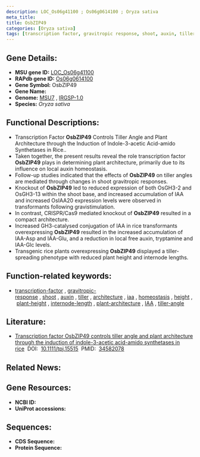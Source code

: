 ```yaml
---
description: LOC_Os06g41100 ; Os06g0614100 ; Oryza sativa
meta_title:
title: OsbZIP49
categories: [Oryza sativa]
tags: [transcription factor, gravitropic response, shoot, auxin, tiller, architecture, iaa, homeostasis, height, plant height, internode length, plant architecture, IAA, tiller angle]
---
```


## Gene Details:
- **MSU gene ID:** [LOC_Os06g41100](http://rice.uga.edu/cgi-bin/ORF_infopage.cgi?orf=LOC_Os06g41100)  
- **RAPdb gene ID:** [Os06g0614100](https://rapdb.dna.affrc.go.jp/locus/?name=Os06g0614100)  
- **Gene Symbol:** OsbZIP49
- **Gene Name:**
- **Genome:**  [MSU7](http://rice.uga.edu/)&nbsp;,&nbsp;[IRGSP-1.0](https://rapdb.dna.affrc.go.jp/download/irgsp1.html)
- **Species:** *Oryza sativa*

## Functional Descriptions:
   - Transcription Factor **OsbZIP49** Controls Tiller Angle and Plant Architecture through the Induction of Indole-3-acetic Acid-amido Synthetases in Rice..
   - Taken together, the present results reveal the role transcription factor **OsbZIP49** plays in determining plant architecture, primarily due to its influence on local auxin homeostasis.
   - Follow-up studies indicated that the effects of **OsbZIP49** on tiller angles are mediated through changes in shoot gravitropic responses.
   - Knockout of **OsbZIP49** led to reduced expression of both OsGH3-2 and OsGH3-13 within the shoot base, and increased accumulation of IAA and increased OsIAA20 expression levels were observed in transformants following gravistimulation.
   - In contrast, CRISPR/Cas9 mediated knockout of **OsbZIP49** resulted in a compact architecture.
   - Increased GH3-catalysed conjugation of IAA in rice transformants overexpressing **OsbZIP49** resulted in the increased accumulation of IAA-Asp and IAA-Glu, and a reduction in local free auxin, tryptamine and IAA-Glc levels.
   - Transgenic rice plants overexpressing **OsbZIP49** displayed a tiller-spreading phenotype with reduced plant height and internode lengths.

## Function-related keywords:
   - [transcription-factor](/tags/transcription-factor/)&nbsp;,&nbsp;[gravitropic-response](/tags/gravitropic-response/)&nbsp;,&nbsp;[shoot](/tags/shoot/)&nbsp;,&nbsp;[auxin](/tags/auxin/)&nbsp;,&nbsp;[tiller](/tags/tiller/)&nbsp;,&nbsp;[architecture](/tags/architecture/)&nbsp;,&nbsp;[iaa](/tags/iaa/)&nbsp;,&nbsp;[homeostasis](/tags/homeostasis/)&nbsp;,&nbsp;[height](/tags/height/)&nbsp;,&nbsp;[plant-height](/tags/plant-height/)&nbsp;,&nbsp;[internode-length](/tags/internode-length/)&nbsp;,&nbsp;[plant-architecture](/tags/plant-architecture/)&nbsp;,&nbsp;[IAA](/tags/IAA/)&nbsp;,&nbsp;[tiller-angle](/tags/tiller-angle/)

## Literature:
   - [Transcription factor OsbZIP49 controls tiller angle and plant architecture through the induction of indole-3-acetic acid-amido synthetases in rice](https://www.doi.org/10.1111/tpj.15515)&nbsp;&nbsp;DOI:&nbsp;&nbsp;[10.1111/tpj.15515](https://www.doi.org/10.1111/tpj.15515)&nbsp;&nbsp;PMID:&nbsp;&nbsp;[34582078](https://pubmed.ncbi.nlm.nih.gov/34582078/)

## Related News:

## Gene Resources:
- **NCBI ID:**  []()
- **UniProt accessions:** [](https://www.uniprot.org/uniprotkb//entry)

## Sequences:
- **CDS Sequence:**
- **Protein Sequence:**
